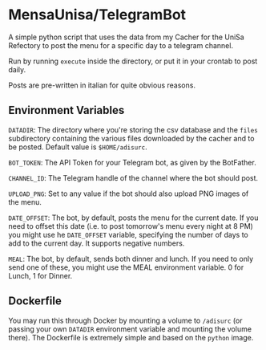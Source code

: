 # MensaUnisa/TelegramBot
A simple python script that uses the data from my Cacher for the UniSa Refectory to
post the menu for a specific day to a telegram channel.

Run by running `execute` inside the directory, or put it in your crontab to 
post daily.

Posts are pre-written in italian for quite obvious reasons.

## Environment Variables
`DATADIR`: The directory where you're storing the csv database and the `files` subdirectory 
containing the various files downloaded by the cacher and to be posted. Default value is
`$HOME/adisurc`.

`BOT_TOKEN`: The API Token for your Telegram bot, as given by the BotFather.

`CHANNEL_ID`: The Telegram handle of the channel where the bot should post.

`UPLOAD_PNG`: Set to any value if the bot should also upload PNG images of the menu.

`DATE_OFFSET`: The bot, by default, posts the menu for the current date. If you need to
offset this date (i.e. to post tomorrow's menu every night at 8 PM) you might use 
he `DATE_OFFSET` variable, specifying the number of days to add to the current day. It
supports negative numbers.

`MEAL`: The bot, by default, sends both dinner and lunch. If you need to only
send one of these, you might use the MEAL environment variable. 0 for Lunch, 1
for Dinner.

## Dockerfile
You may run this through Docker by mounting a volume to `/adisurc` (or passing your own `DATADIR` 
environment variable and mounting the volume there). The Dockerfile is extremely simple and based
on the `python` image.
